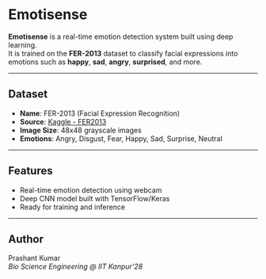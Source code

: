 # Emotisense

**Emotisense** is a real-time emotion detection system built using deep learning.  
It is trained on the **FER-2013** dataset to classify facial expressions into emotions such as **happy**, **sad**, **angry**, **surprised**, and more.

---

## Dataset
- **Name**: FER-2013 (Facial Expression Recognition)
- **Source**: [Kaggle - FER2013](https://www.kaggle.com/datasets/msambare/fer2013)
- **Image Size**: 48x48 grayscale images
- **Emotions**: Angry, Disgust, Fear, Happy, Sad, Surprise, Neutral

---

## Features
- Real-time emotion detection using webcam
- Deep CNN model built with TensorFlow/Keras
- Ready for training and inference

---

## Author
Prashant Kumar  
_Bio Science Engineering @ IIT Kanpur'28_
